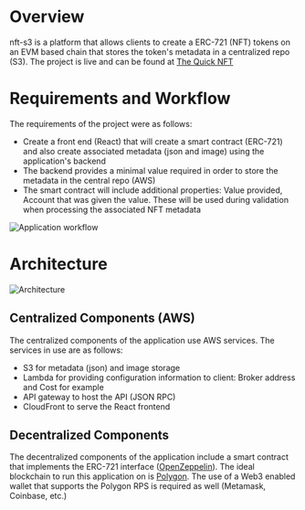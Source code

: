 # Overview

nft-s3 is a platform that allows clients to create a ERC-721 (NFT) tokens on an EVM based chain that stores the token's metadata in a centralized repo (S3).  The project is live and can be found at [The Quick NFT](https://thequicknft.com)

# Requirements and Workflow

The requirements of the project were as follows:

- Create a front end (React) that will create a smart contract (ERC-721) and also create associated metadata (json and image) using the application's backend
- The backend provides a minimal value required in order to store the metadata in the central repo (AWS)
- The smart contract will include additional properties: Value provided, Account that was given the value.  These will be used during validation when processing the associated NFT metadata

<img src="https://mk-nft-token-document.s3.amazonaws.com/nft-s3-process-chart.jpg" alt="Application workflow"></img>

# Architecture

<img src="https://mk-nft-token-document.s3.amazonaws.com/nfts3-architecture.jpg" alt="Architecture"></img>

## Centralized Components (AWS)

The centralized components of the application use AWS services.  The services in use are as follows:
- S3 for metadata (json) and image storage
- Lambda for providing configuration information to client: Broker address and Cost for example
- API gateway to host the API (JSON RPC)
- CloudFront to serve the React frontend

## Decentralized Components

The decentralized components of the application include a smart contract that implements the ERC-721 interface ([OpenZeppelin](https://github.com/OpenZeppelin/openzeppelin-contracts)).  The ideal blockchain to run this application on is [Polygon](https://polygon.technology/).  The use of a Web3 enabled wallet that supports the Polygon RPS is required as well (Metamask, Coinbase, etc.)


